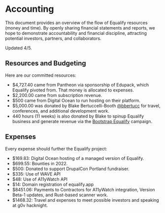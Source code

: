 # Accounting
This document provides an overview of the flow of Equalify resources (money and time). By openly sharing financial statements and reports, we hope to demonstrate accountability and financial discipline, attracting potential investors, partners, and collaborators. 

Updated 4/5.

## Resources and Budgeting
Here are our committed resources:
- $4,727.40 came from Pantheon via sponsorship of Edupack, which Equalify pivoted from. That money is allocated to expenses.
- $2,200.00 came from subscription revenue.
- $500 came from Digital Ocean to run hosting on their platform.
- $5,000.00 was donated by Blake Bertuccelli-Booth [@bbertucc](http://github.com/bbertucc) for travel, conferences, and additional development work.
- 440 hours (11 weeks) is also donated by Blake to spinup Equalify business and generate revenue via the [Bootstrap Equalify](/BootstrapEqualify.md) campaign.

## Expenses
Every expense should further the Equalify project:
- $169.83: Digital Ocean hosting of a managed version of Equalify.
- $699.55: Bounties in 2022.
- $500: Donated to support DrupalCon Portland fundraiser.
- $335: Use of WAVE API
- $48: Use of A11yWatch API
- $14: Domain registration of equalify.app
- $8451.06: Payments to Contractors for A11yWatch integration, Version Beta-1 updates, and Rust-based scanner work.
- $1468.32: Travel and expenses to meet possible investors and speaking at g0v hacknight.
